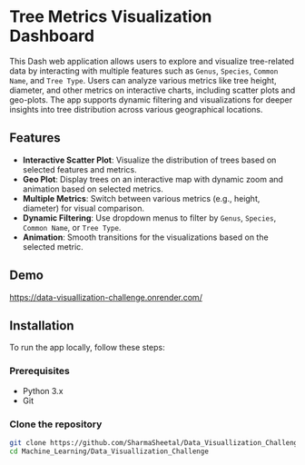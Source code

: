 # Tree Metrics Visualization Dashboard

This Dash web application allows users to explore and visualize tree-related data by interacting with multiple features such as `Genus`, `Species`, `Common Name`, and `Tree Type`. Users can analyze various metrics like tree height, diameter, and other metrics on interactive charts, including scatter plots and geo-plots. The app supports dynamic filtering and visualizations for deeper insights into tree distribution across various geographical locations.

## Features

- **Interactive Scatter Plot**: Visualize the distribution of trees based on selected features and metrics.
- **Geo Plot**: Display trees on an interactive map with dynamic zoom and animation based on selected metrics.
- **Multiple Metrics**: Switch between various metrics (e.g., height, diameter) for visual comparison.
- **Dynamic Filtering**: Use dropdown menus to filter by `Genus`, `Species`, `Common Name`, or `Tree Type`.
- **Animation**: Smooth transitions for the visualizations based on the selected metric.

## Demo

https://data-visuallization-challenge.onrender.com/

## Installation

To run the app locally, follow these steps:

### Prerequisites

- Python 3.x
- Git

### Clone the repository

```bash
git clone https://github.com/SharmaSheetal/Data_Visuallization_Challenge.git
cd Machine_Learning/Data_Visuallization_Challenge
